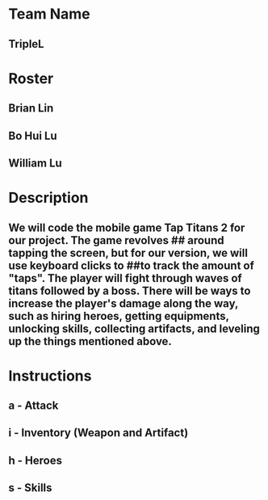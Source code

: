 # **Team Name** 
## TripleL  
#
# **Roster**
## Brian Lin
## Bo Hui Lu
## William Lu
##
# **Description**
## We will code the mobile game Tap Titans 2 for our project. The game revolves ## around tapping the screen, but for our version, we will use keyboard clicks to ##to track the amount of "taps". The player will fight through waves of titans followed by a boss. There will be ways to increase the player's damage along the way, such as hiring heroes, getting equipments, unlocking skills,  collecting artifacts, and leveling up the things mentioned above.
##
# **Instructions**
## a - Attack 
## i - Inventory (Weapon and Artifact)
## h - Heroes
## s - Skills